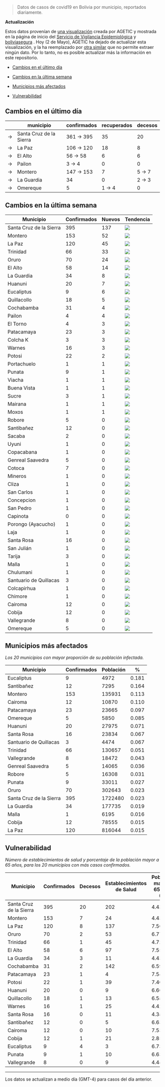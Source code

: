 > Datos de casos de covid19 en Bolivia por municipio, reportados diariamente.


**Actualización**


Estos datos provenían de [una visualización](https://juliael.carto.com/builder/c70fa175-3e6a-4955-8088-89048c6e6886/embed) creada por AGETIC y mostrada en la página de inicio del [Servicio de Vigilancia Epidemiológica](snis.minsalud.gob.bo/) y [boliviasegura](https://boliviasegura.gob.bo) . Hoy (2 de Mayo), AGETIC ha dejado de actualizar esta visualización, y la ha reemplazado por [otra similar](https://datosagt2020.carto.com/builder/c1cdf57c-a007-4f3f-883a-c25ebdc50986/embed) que no permite extraer ningún dato. Por lo tanto, no es posible actualizar más la información en este repositorio. 


- [Cambios en el último día](#cambios-en-el-último-día)

- [Cambios en la última semana](#cambios-en-la-última-semana)

- [Municipios más afectados](#municipios-más-afectados)

- [Vulnerabilidad](#vulnerabilidad)


## Cambios en el último día


<table>
<thead>
<tr class="header"><th></th><th>municipio</th><th>confirmados</th><th>recuperados</th><th>decesos</th></tr>
</thead>
<tbody>
<tr class="modify"><td class="modify"> → </td><td>Santa Cruz de la Sierra</td><td class="modify">361 → 395</td><td>35</td><td>20</td></tr>
<tr class="modify"><td class="modify"> → </td><td>La Paz</td><td class="modify">106 → 120</td><td>18</td><td>8</td></tr>
<tr class="modify"><td class="modify"> → </td><td>El Alto</td><td class="modify">56 → 58</td><td>6</td><td>6</td></tr>
<tr class="modify"><td class="modify"> → </td><td>Pailon</td><td class="modify">3 → 4</td><td>0</td><td>0</td></tr>
<tr class="modify"><td class="modify"> → </td><td>Montero</td><td class="modify">147 → 153</td><td>7</td><td class="modify">5 → 7</td></tr>
<tr class="modify"><td class="modify"> → </td><td>La Guardia</td><td>34</td><td>0</td><td class="modify">2 → 3</td></tr>
<tr class="modify"><td class="modify"> → </td><td>Omereque</td><td>5</td><td class="modify">1 → 4</td><td>0</td></tr>
</tbody>
</table>


## Cambios en la última semana


| Municipio               |   Confirmados |   Nuevos | Tendencia                                              |
|-------------------------|---------------|----------|--------------------------------------------------------|
| Santa Cruz de la Sierra |           395 |      137 | <img src="scripts/plots/santa-cruz-de-la-sierra.png"/> |
| Montero                 |           153 |       52 | <img src="scripts/plots/montero.png"/>                 |
| La Paz                  |           120 |       45 | <img src="scripts/plots/la-paz.png"/>                  |
| Trinidad                |            66 |       33 | <img src="scripts/plots/trinidad.png"/>                |
| Oruro                   |            70 |       24 | <img src="scripts/plots/oruro.png"/>                   |
| El Alto                 |            58 |       14 | <img src="scripts/plots/el-alto.png"/>                 |
| La Guardia              |            34 |        8 | <img src="scripts/plots/la-guardia.png"/>              |
| Huanuni                 |            20 |        7 | <img src="scripts/plots/huanuni.png"/>                 |
| Eucaliptus              |             9 |        6 | <img src="scripts/plots/eucaliptus.png"/>              |
| Quillacollo             |            18 |        5 | <img src="scripts/plots/quillacollo.png"/>             |
| Cochabamba              |            31 |        4 | <img src="scripts/plots/cochabamba.png"/>              |
| Pailon                  |             4 |        4 | <img src="scripts/plots/pailon.png"/>                  |
| El Torno                |             4 |        3 | <img src="scripts/plots/el-torno.png"/>                |
| Patacamaya              |            23 |        3 | <img src="scripts/plots/patacamaya.png"/>              |
| Colcha K                |             3 |        3 | <img src="scripts/plots/colcha-k.png"/>                |
| Warnes                  |            16 |        3 | <img src="scripts/plots/warnes.png"/>                  |
| Potosi                  |            22 |        2 | <img src="scripts/plots/potosi.png"/>                  |
| Portachuelo             |             1 |        1 | <img src="scripts/plots/portachuelo.png"/>             |
| Punata                  |             9 |        1 | <img src="scripts/plots/punata.png"/>                  |
| Viacha                  |             1 |        1 | <img src="scripts/plots/viacha.png"/>                  |
| Buena Vista             |             1 |        1 | <img src="scripts/plots/buena-vista.png"/>             |
| Sucre                   |             3 |        1 | <img src="scripts/plots/sucre.png"/>                   |
| Mairana                 |             1 |        1 | <img src="scripts/plots/mairana.png"/>                 |
| Moxos                   |             1 |        1 | <img src="scripts/plots/moxos.png"/>                   |
| Robore                  |             5 |        0 | <img src="scripts/plots/robore.png"/>                  |
| Santibañez              |            12 |        0 | <img src="scripts/plots/santibañez.png"/>              |
| Sacaba                  |             2 |        0 | <img src="scripts/plots/sacaba.png"/>                  |
| Uyuni                   |             1 |        0 | <img src="scripts/plots/uyuni.png"/>                   |
| Copacabana              |             1 |        0 | <img src="scripts/plots/copacabana.png"/>              |
| Genreal Saavedra        |             5 |        0 | <img src="scripts/plots/genreal-saavedra.png"/>        |
| Cotoca                  |             7 |        0 | <img src="scripts/plots/cotoca.png"/>                  |
| Mineros                 |             1 |        0 | <img src="scripts/plots/mineros.png"/>                 |
| Cliza                   |             1 |        0 | <img src="scripts/plots/cliza.png"/>                   |
| San Carlos              |             1 |        0 | <img src="scripts/plots/san-carlos.png"/>              |
| Concepcion              |             1 |        0 | <img src="scripts/plots/concepcion.png"/>              |
| San Pedro               |             1 |        0 | <img src="scripts/plots/san-pedro.png"/>               |
| Capinota                |             0 |        0 | <img src="scripts/plots/capinota.png"/>                |
| Porongo (Ayacucho)      |             1 |        0 | <img src="scripts/plots/porongo-(ayacucho).png"/>      |
| Laja                    |             1 |        0 | <img src="scripts/plots/laja.png"/>                    |
| Santa Rosa              |            16 |        0 | <img src="scripts/plots/santa-rosa.png"/>              |
| San Julián              |             1 |        0 | <img src="scripts/plots/san-julián.png"/>              |
| Tarija                  |             3 |        0 | <img src="scripts/plots/tarija.png"/>                  |
| Malla                   |             1 |        0 | <img src="scripts/plots/malla.png"/>                   |
| Chulumani               |             1 |        0 | <img src="scripts/plots/chulumani.png"/>               |
| Santuario de Quillacas  |             3 |        0 | <img src="scripts/plots/santuario-de-quillacas.png"/>  |
| Colcapirhua             |             1 |        0 | <img src="scripts/plots/colcapirhua.png"/>             |
| Chimore                 |             1 |        0 | <img src="scripts/plots/chimore.png"/>                 |
| Cairoma                 |            12 |        0 | <img src="scripts/plots/cairoma.png"/>                 |
| Cobija                  |            12 |        0 | <img src="scripts/plots/cobija.png"/>                  |
| Vallegrande             |             8 |        0 | <img src="scripts/plots/vallegrande.png"/>             |
| Omereque                |             5 |        0 | <img src="scripts/plots/omereque.png"/>                |

## Municipios más afectados

_Los 20 municipios con mayor proporción de su población infectada._


| Municipio               |   Confirmados |   Población |     % |
|-------------------------|---------------|-------------|-------|
| Eucaliptus              |             9 |        4972 | 0.181 |
| Santibañez              |            12 |        7295 | 0.164 |
| Montero                 |           153 |      135931 | 0.113 |
| Cairoma                 |            12 |       10870 | 0.110 |
| Patacamaya              |            23 |       23665 | 0.097 |
| Omereque                |             5 |        5850 | 0.085 |
| Huanuni                 |            20 |       27975 | 0.071 |
| Santa Rosa              |            16 |       23834 | 0.067 |
| Santuario de Quillacas  |             3 |        4474 | 0.067 |
| Trinidad                |            66 |      130657 | 0.051 |
| Vallegrande             |             8 |       18472 | 0.043 |
| Genreal Saavedra        |             5 |       14065 | 0.036 |
| Robore                  |             5 |       16308 | 0.031 |
| Punata                  |             9 |       33011 | 0.027 |
| Oruro                   |            70 |      302643 | 0.023 |
| Santa Cruz de la Sierra |           395 |     1722480 | 0.023 |
| La Guardia              |            34 |      177735 | 0.019 |
| Malla                   |             1 |        6195 | 0.016 |
| Cobija                  |            12 |       78555 | 0.015 |
| La Paz                  |           120 |      816044 | 0.015 |

## Vulnerabilidad

_Número de establecimientos de salud y porcentaje de la población mayor a 65 años, para los 20 municipios con más casos confirmados._


| Municipio               |   Confirmados |   Decesos |   Establecimientos de Salud |   Población mayor a 65 años (%) |
|-------------------------|---------------|-----------|-----------------------------|---------------------------------|
| Santa Cruz de la Sierra |           395 |        20 |                         202 |                           4.438 |
| Montero                 |           153 |         7 |                          24 |                           4.433 |
| La Paz                  |           120 |         8 |                         137 |                           7.561 |
| Oruro                   |            70 |         2 |                          53 |                           6.770 |
| Trinidad                |            66 |         1 |                          45 |                           4.720 |
| El Alto                 |            58 |         6 |                          97 |                           7.559 |
| La Guardia              |            34 |         3 |                          11 |                           4.431 |
| Cochabamba              |            31 |         2 |                         142 |                           6.596 |
| Patacamaya              |            23 |         1 |                           4 |                           7.547 |
| Potosi                  |            22 |         1 |                          39 |                           7.409 |
| Huanuni                 |            20 |         0 |                           9 |                           6.667 |
| Quillacollo             |            18 |         1 |                          13 |                           6.589 |
| Warnes                  |            16 |         1 |                          25 |                           4.428 |
| Santa Rosa              |            16 |         0 |                          11 |                           4.384 |
| Santibañez              |            12 |         0 |                           5 |                           6.635 |
| Cairoma                 |            12 |         0 |                          10 |                           7.534 |
| Cobija                  |            12 |         1 |                          21 |                           2.850 |
| Eucaliptus              |             9 |         4 |                           3 |                           6.738 |
| Punata                  |             9 |         1 |                          10 |                           6.637 |
| Vallegrande             |             8 |         0 |                           9 |                           4.445 |

---

Los datos se actualizan a medio día (GMT-4) para casos del día anterior.


